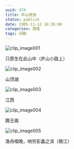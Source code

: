 ```yaml
---
uuid: 474
title: 庐山旅游
status: publish
date: 2005-11-12 16:26:00
categories: 随笔
tags: 闲聊
---
```

![clip_image001](https://skywind3000.github.io/images/blog/wp-content/2011/04/clip_image001_thumb.jpg)

只原生在此山中（庐山小路上）

![clip_image002](https://skywind3000.github.io/images/blog/wp-content/2011/04/clip_image002_thumb.jpg)

山顶湖

![clip_image003](https://skywind3000.github.io/images/blog/wp-content/2011/04/clip_image003_thumb.jpg)

江西

![clip_image004](https://skywind3000.github.io/images/blog/wp-content/2011/04/clip_image004_thumb.jpg)

腾王阁

![clip_image005](https://skywind3000.github.io/images/blog/wp-content/2011/04/clip_image005_thumb.jpg)

渔舟唱晚，响穷彭蠡之滨（赣江）